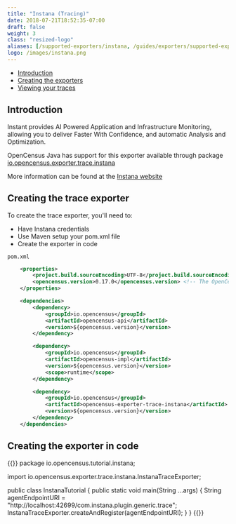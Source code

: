 ```yaml
---
title: "Instana (Tracing)"
date: 2018-07-21T18:52:35-07:00
draft: false
weight: 3
class: "resized-logo"
aliases: [/supported-exporters/instana, /guides/exporters/supported-exporters/java/instana]
logo: /images/instana.png
---
```


- [Introduction](#introduction)
- [Creating the exporters](#creating-the-exporters)
- [Viewing your traces](#viewing-your-traces)

## Introduction
Instant provides AI Powered Application and Infrastructure Monitoring, allowing you to
deliver Faster With Confidence, and automatic Analysis and Optimization.

OpenCensus Java has support for this exporter available through package [io.opencensus.exporter.trace.instana](https://www.javadoc.io/doc/io.opencensus/opencensus-exporter-trace-instana)

More information can be found at the [Instana website](https://www.instana.com/)

## Creating the trace exporter
To create the trace exporter, you'll need to:

* Have Instana credentials
* Use Maven setup your pom.xml file
* Create the exporter in code

`pom.xml`
```xml
    <properties>
        <project.build.sourceEncoding>UTF-8</project.build.sourceEncoding>
        <opencensus.version>0.17.0</opencensus.version> <!-- The OpenCensus version to use -->
    </properties>

    <dependencies>
        <dependency>
            <groupId>io.opencensus</groupId>
            <artifactId>opencensus-api</artifactId>
            <version>${opencensus.version}</version>
        </dependency>

        <dependency>
            <groupId>io.opencensus</groupId>
            <artifactId>opencensus-impl</artifactId>
            <version>${opencensus.version}</version>
            <scope>runtime</scope>
        </dependency>

        <dependency>
            <groupId>io.opencensus</groupId>
            <artifactId>opencensus-exporter-trace-instana</artifactId>
            <version>${opencensus.version}</version>
        </dependency>
    </dependencies>
```

## Creating the exporter in code

{{<highlight java>}}
package io.opencensus.tutorial.instana;

import io.opencensus.exporter.trace.instana.InstanaTraceExporter;

public class InstanaTutorial {
    public static void main(String ...args) {
        String agentEndpointURI = "http://localhost:42699/com.instana.plugin.generic.trace";
        InstanaTraceExporter.createAndRegister(agentEndpointURI);
    }
}
{{</highlight>}}
